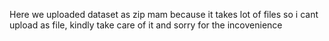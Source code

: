 Here we uploaded dataset as zip mam because it takes lot of files
so i cant upload as file, kindly take care of it and
sorry for the incovenience
